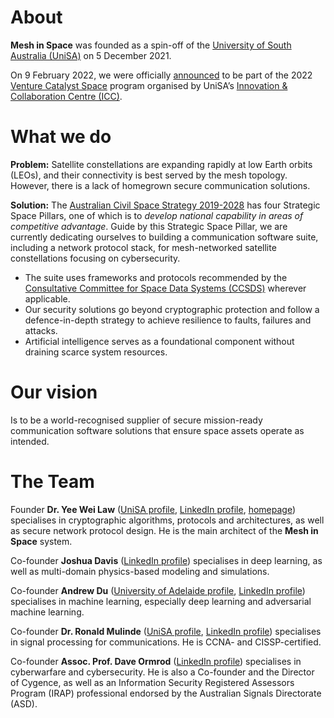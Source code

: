 # About #

**Mesh in Space** was founded as a spin-off of the [University of South Australia (UniSA)](https://unisa.edu.au) on 5 December 2021.

On 9 February 2022, we were officially [announced](https://icc.unisa.edu.au/newsroom/2022/international-and-interstate-space-companies-flock-to-south-australia-for-venture-catalyst-program) to be part of the 2022 [Venture Catalyst Space](https://icc.unisa.edu.au/programs/venture-catalyst-space) program organised by UniSA’s [Innovation & Collaboration Centre (ICC)](https://icc.unisa.edu.au).  

# What we do #

__Problem:__ Satellite constellations are expanding rapidly at low Earth orbits (LEOs), and their connectivity is best served by the mesh topology. However, there is a lack of homegrown secure communication solutions.

__Solution:__ The [Australian Civil Space Strategy 2019-2028](https://www.industry.gov.au/data-and-publications/australian-civil-space-strategy-2019-2028) has four Strategic Space Pillars, one of which is to _develop national capability in areas of competitive advantage_. Guide by this Strategic Space Pillar, we are currently dedicating ourselves to building a communication software suite, including a network protocol stack, for mesh-networked satellite constellations focusing on cybersecurity.
* The suite uses frameworks and protocols recommended by the [Consultative Committee for Space Data Systems (CCSDS)](https://public.ccsds.org) wherever applicable.
* Our security solutions go beyond cryptographic protection and follow a defence-in-depth strategy to achieve resilience to faults, failures and attacks.
* Artificial intelligence serves as a foundational component without draining scarce system resources.

# Our vision #

Is to be a world-recognised supplier of secure mission-ready communication software solutions that ensure space assets operate as intended.

# The Team #

Founder __Dr. Yee Wei Law__ ([UniSA profile](https://people.unisa.edu.au/YeeWei.Law), [LinkedIn profile](https://www.linkedin.com/in/yeeweilaw), [homepage](https://ywlaw.github.io)) specialises in cryptographic algorithms, protocols and architectures, as well as secure network protocol design. He is the main architect of the __Mesh in Space__ system.

Co-founder __Joshua Davis__ ([LinkedIn profile](https://www.linkedin.com/in/joshua99911)) specialises in deep learning, as well as multi-domain physics-based modeling and simulations.

Co-founder __Andrew Du__ ([University of Adelaide profile](https://researchers.adelaide.edu.au/profile/andrew.du), [LinkedIn profile](https://www.linkedin.com/in/andrewpatrickdu)) specialises in machine learning, especially deep learning and adversarial machine learning.

Co-founder __Dr. Ronald Mulinde__ ([UniSA profile](https://people.unisa.edu.au/Ronald.Mulinde), [LinkedIn profile](https://www.linkedin.com/in/ronald-mulinde)) specialises in signal processing for communications. He is CCNA- and CISSP-certified.

Co-founder __Assoc. Prof. Dave Ormrod__ ([LinkedIn profile](https://www.linkedin.com/in/drdaveo/)) specialises in cyberwarfare and cybersecurity. He is also a Co-founder and the Director of Cygence, as well as an Information Security Registered Assessors Program (IRAP) professional endorsed by the Australian Signals Directorate (ASD).
